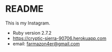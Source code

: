 # README
This is my Instagram.

* Ruby version 2.7.2
*  https://cryptic-sierra-90706.herokuapp.com
* email: farmazon4er@gmail.com


